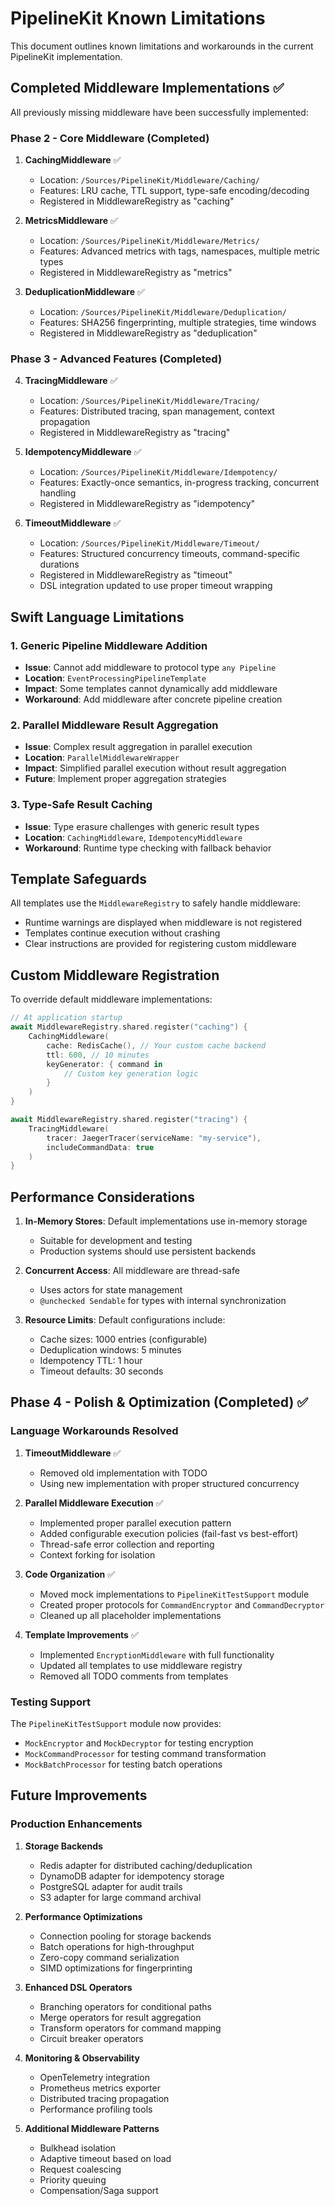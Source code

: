 # PipelineKit Known Limitations

This document outlines known limitations and workarounds in the current PipelineKit implementation.

## Completed Middleware Implementations ✅

All previously missing middleware have been successfully implemented:

### Phase 2 - Core Middleware (Completed)

1. **CachingMiddleware** ✅
   - Location: `/Sources/PipelineKit/Middleware/Caching/`
   - Features: LRU cache, TTL support, type-safe encoding/decoding
   - Registered in MiddlewareRegistry as "caching"

2. **MetricsMiddleware** ✅
   - Location: `/Sources/PipelineKit/Middleware/Metrics/`
   - Features: Advanced metrics with tags, namespaces, multiple metric types
   - Registered in MiddlewareRegistry as "metrics"

3. **DeduplicationMiddleware** ✅
   - Location: `/Sources/PipelineKit/Middleware/Deduplication/`
   - Features: SHA256 fingerprinting, multiple strategies, time windows
   - Registered in MiddlewareRegistry as "deduplication"

### Phase 3 - Advanced Features (Completed)

4. **TracingMiddleware** ✅
   - Location: `/Sources/PipelineKit/Middleware/Tracing/`
   - Features: Distributed tracing, span management, context propagation
   - Registered in MiddlewareRegistry as "tracing"

5. **IdempotencyMiddleware** ✅
   - Location: `/Sources/PipelineKit/Middleware/Idempotency/`
   - Features: Exactly-once semantics, in-progress tracking, concurrent handling
   - Registered in MiddlewareRegistry as "idempotency"

6. **TimeoutMiddleware** ✅
   - Location: `/Sources/PipelineKit/Middleware/Timeout/`
   - Features: Structured concurrency timeouts, command-specific durations
   - Registered in MiddlewareRegistry as "timeout"
   - DSL integration updated to use proper timeout wrapping

## Swift Language Limitations

### 1. Generic Pipeline Middleware Addition
- **Issue**: Cannot add middleware to protocol type `any Pipeline`
- **Location**: `EventProcessingPipelineTemplate`
- **Impact**: Some templates cannot dynamically add middleware
- **Workaround**: Add middleware after concrete pipeline creation

### 2. Parallel Middleware Result Aggregation
- **Issue**: Complex result aggregation in parallel execution
- **Location**: `ParallelMiddlewareWrapper`
- **Impact**: Simplified parallel execution without result aggregation
- **Future**: Implement proper aggregation strategies

### 3. Type-Safe Result Caching
- **Issue**: Type erasure challenges with generic result types
- **Location**: `CachingMiddleware`, `IdempotencyMiddleware`
- **Workaround**: Runtime type checking with fallback behavior

## Template Safeguards

All templates use the `MiddlewareRegistry` to safely handle middleware:
- Runtime warnings are displayed when middleware is not registered
- Templates continue execution without crashing
- Clear instructions are provided for registering custom middleware

## Custom Middleware Registration

To override default middleware implementations:

```swift
// At application startup
await MiddlewareRegistry.shared.register("caching") {
    CachingMiddleware(
        cache: RedisCache(), // Your custom cache backend
        ttl: 600, // 10 minutes
        keyGenerator: { command in
            // Custom key generation logic
        }
    )
}

await MiddlewareRegistry.shared.register("tracing") {
    TracingMiddleware(
        tracer: JaegerTracer(serviceName: "my-service"),
        includeCommandData: true
    )
}
```

## Performance Considerations

1. **In-Memory Stores**: Default implementations use in-memory storage
   - Suitable for development and testing
   - Production systems should use persistent backends

2. **Concurrent Access**: All middleware are thread-safe
   - Uses actors for state management
   - `@unchecked Sendable` for types with internal synchronization

3. **Resource Limits**: Default configurations include:
   - Cache sizes: 1000 entries (configurable)
   - Deduplication windows: 5 minutes
   - Idempotency TTL: 1 hour
   - Timeout defaults: 30 seconds

## Phase 4 - Polish & Optimization (Completed) ✅

### Language Workarounds Resolved
1. **TimeoutMiddleware** ✅
   - Removed old implementation with TODO
   - Using new implementation with proper structured concurrency

2. **Parallel Middleware Execution** ✅
   - Implemented proper parallel execution pattern
   - Added configurable execution policies (fail-fast vs best-effort)
   - Thread-safe error collection and reporting
   - Context forking for isolation

3. **Code Organization** ✅
   - Moved mock implementations to `PipelineKitTestSupport` module
   - Created proper protocols for `CommandEncryptor` and `CommandDecryptor`
   - Cleaned up all placeholder implementations

4. **Template Improvements** ✅
   - Implemented `EncryptionMiddleware` with full functionality
   - Updated all templates to use middleware registry
   - Removed all TODO comments from templates

### Testing Support

The `PipelineKitTestSupport` module now provides:
- `MockEncryptor` and `MockDecryptor` for testing encryption
- `MockCommandProcessor` for testing command transformation
- `MockBatchProcessor` for testing batch operations

## Future Improvements

### Production Enhancements
1. **Storage Backends**
   - Redis adapter for distributed caching/deduplication
   - DynamoDB adapter for idempotency storage
   - PostgreSQL adapter for audit trails
   - S3 adapter for large command archival

2. **Performance Optimizations**
   - Connection pooling for storage backends
   - Batch operations for high-throughput
   - Zero-copy command serialization
   - SIMD optimizations for fingerprinting

3. **Enhanced DSL Operators**
   - Branching operators for conditional paths
   - Merge operators for result aggregation
   - Transform operators for command mapping
   - Circuit breaker operators

4. **Monitoring & Observability**
   - OpenTelemetry integration
   - Prometheus metrics exporter
   - Distributed tracing propagation
   - Performance profiling tools

5. **Additional Middleware Patterns**
   - Bulkhead isolation
   - Adaptive timeout based on load
   - Request coalescing
   - Priority queuing
   - Compensation/Saga support
